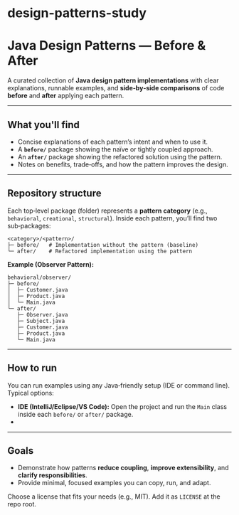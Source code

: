 # design-patterns-study
# Java Design Patterns — Before & After

A curated collection of **Java design pattern implementations** with clear explanations, runnable examples, and **side‑by‑side comparisons** of code **before** and **after** applying each pattern.

---

## What you'll find

* Concise explanations of each pattern’s intent and when to use it.
* A **`before/`** package showing the naïve or tightly coupled approach.
* An **`after/`** package showing the refactored solution using the pattern.
* Notes on benefits, trade‑offs, and how the pattern improves the design.

---

## Repository structure

Each top‑level package (folder) represents a **pattern category** (e.g., `behavioral`, `creational`, `structural`). Inside each pattern, you’ll find two sub‑packages:

```
<category>/<pattern>/
├─ before/   # Implementation without the pattern (baseline)
└─ after/    # Refactored implementation using the pattern
```

**Example (Observer Pattern):**

```
behavioral/observer/
├─ before/
│  ├─ Customer.java
│  ├─ Product.java
│  └─ Main.java
└─ after/
   ├─ Observer.java
   ├─ Subject.java
   ├─ Customer.java
   ├─ Product.java
   └─ Main.java
```

---

## How to run

You can run examples using any Java‑friendly setup (IDE or command line). Typical options:

* **IDE (IntelliJ/Eclipse/VS Code):** Open the project and run the `Main` class inside each `before/` or `after/` package.
* 
---
## Goals

* Demonstrate how patterns **reduce coupling**, **improve extensibility**, and **clarify responsibilities**.
* Provide minimal, focused examples you can copy, run, and adapt.


Choose a license that fits your needs (e.g., MIT). Add it as `LICENSE` at the repo root.

